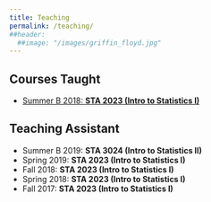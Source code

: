 ```yaml
---
title: Teaching
permalink: /teaching/
##header:
  ##image: "/images/griffin_floyd.jpg"
---
```

## Courses Taught
- [Summer B 2018: **STA 2023 (Intro to Statistics I)**](https://michaelkkim.github.io/teaching/sta2023)

## Teaching Assistant
- Summer B 2019: **STA 3024 (Intro to Statistics II)**
- Spring 2019: **STA 2023 (Intro to Statistics I)**
- Fall 2018: **STA 2023 (Intro to Statistics I)**
- Spring 2018: **STA 2023 (Intro to Statistics I)**
- Fall 2017: **STA 2023 (Intro to Statistics I)**
